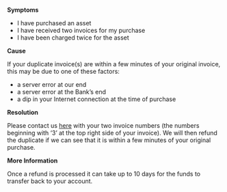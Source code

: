 

**Symptoms**


- I have purchased an asset
- I have received two invoices for my purchase
- I have been charged twice for the asset



**Cause**



If your duplicate invoice(s) are within a few minutes of your original invoice, this may be due to one of these factors:


- a server error at our end
- a server error at the Bank’s end
- a dip in your Internet connection at the time of purchase



**Resolution**



Please contact us [here](/hc/en-us/requests/new) with your two invoice numbers (the numbers beginning with ‘3’ at the top right side of your invoice). We will then refund the duplicate if we can see that it is within a few minutes of your original purchase.



**More Information**



Once a refund is processed it can take up to 10 days for the funds to transfer back to your account.









